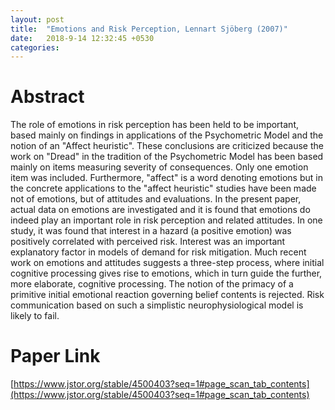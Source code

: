 ```yaml
---
layout: post
title:  "Emotions and Risk Perception, Lennart Sjöberg (2007)"
date:   2018-9-14 12:32:45 +0530
categories:
---
```

# Abstract

The role of emotions in risk perception has been held to be important, based mainly on findings in applications of the Psychometric Model and the notion of an "Affect heuristic". These conclusions are criticized because the work on "Dread" in the tradition of the Psychometric Model has been based mainly on items measuring severity of consequences. Only one emotion item was included. Furthermore, "affect" is a word denoting emotions but in the concrete applications to the "affect heuristic" studies have been made not of emotions, but of attitudes and evaluations. In the present paper, actual data on emotions are investigated and it is found that emotions do indeed play an important role in risk perception and related attitudes. In one study, it was found that interest in a hazard (a positive emotion) was positively correlated with perceived risk. Interest was an important explanatory factor in models of demand for risk mitigation. Much recent work on emotions and attitudes suggests a three-step process, where initial cognitive processing gives rise to emotions, which in turn guide the further, more elaborate, cognitive processing. The notion of the primacy of a primitive initial emotional reaction governing belief contents is rejected. Risk communication based on such a simplistic neurophysiological model is likely to fail.

# Paper Link
[https://www.jstor.org/stable/4500403?seq=1#page_scan_tab_contents](https://www.jstor.org/stable/4500403?seq=1#page_scan_tab_contents)